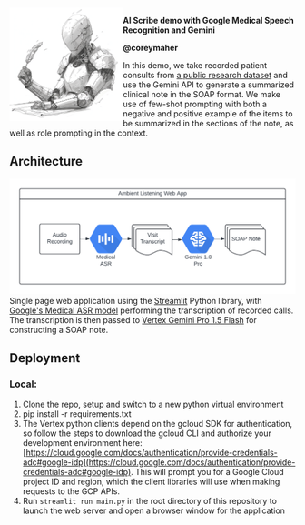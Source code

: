 <img src="ai_scribe.webp" width="200" align="left">

**AI Scribe demo with Google Medical Speech Recognition and Gemini**

**@coreymaher**

In this demo, we take recorded patient consults from [a public research dataset](https://www.nature.com/articles/s41597-022-01423-1#Sec3) and use the Gemini API to generate a summarized clinical note in the SOAP format. 
We make use of few-shot prompting with both a negative and positive example of the items to be summarized in the sections of the note, as well as role prompting in the context. 

## Architecture
![Architecture diagram](architecture.png)
Single page web application using the [Streamlit](https://streamlit.io/) Python library, with [Google's Medical ASR model](https://cloud.google.com/speech-to-text/docs/medical-models) performing the transcription of recorded calls. The transcription is then passed to [Vertex Gemini Pro 1.5 Flash](https://console.cloud.google.com/vertex-ai) for constructing a SOAP note. 

## Deployment 
### Local: 
1. Clone the repo, setup and switch to a new python virtual environment
2. pip install -r requirements.txt
3. The Vertex python clients depend on the gcloud SDK for authentication, so follow the steps to download the gcloud CLI and authorize your development environment here: [https://cloud.google.com/docs/authentication/provide-credentials-adc#google-idp](https://cloud.google.com/docs/authentication/provide-credentials-adc#google-idp). This will prompt you for a Google Cloud project ID and region, which the client libraries will use when making requests to the GCP APIs. 
4. Run `streamlit run main.py` in the root directory of this repository to launch the web server and open a browser window for the application

